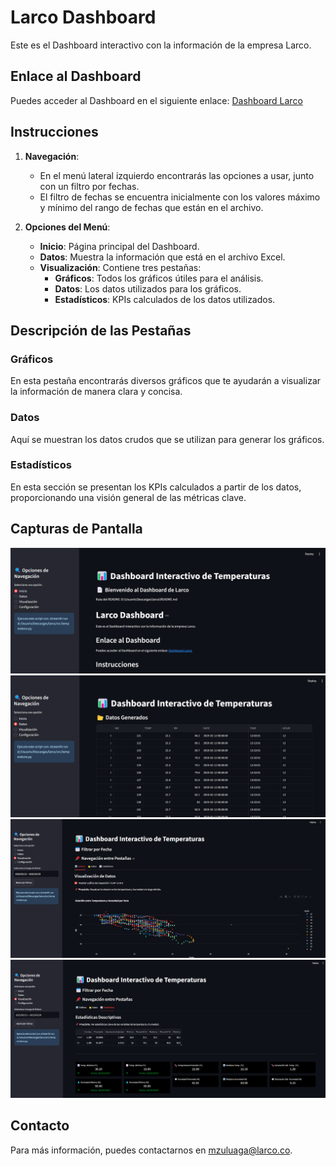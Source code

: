 # Larco Dashboard

Este es el Dashboard interactivo con la información de la empresa Larco.

## Enlace al Dashboard

Puedes acceder al Dashboard en el siguiente enlace:
[Dashboard Larco](https://hotelnock.streamlit.app/)

## Instrucciones

1. **Navegación**:
   - En el menú lateral izquierdo encontrarás las opciones a usar, junto con un filtro por fechas.
   - El filtro de fechas se encuentra inicialmente con los valores máximo y mínimo del rango de fechas que están en el archivo.

2. **Opciones del Menú**:
   - **Inicio**: Página principal del Dashboard.
   - **Datos**: Muestra la información que está en el archivo Excel.
   - **Visualización**: Contiene tres pestañas:
     - **Gráficos**: Todos los gráficos útiles para el análisis.
     - **Datos**: Los datos utilizados para los gráficos.
     - **Estadísticos**: KPIs calculados de los datos utilizados.

## Descripción de las Pestañas

### Gráficos

En esta pestaña encontrarás diversos gráficos que te ayudarán a visualizar la información de manera clara y concisa.

### Datos

Aquí se muestran los datos crudos que se utilizan para generar los gráficos.

### Estadísticos

En esta sección se presentan los KPIs calculados a partir de los datos, proporcionando una visión general de las métricas clave.

## Capturas de Pantalla

![Inicio](images/image.png)
![Datos](images/image-1.png)
![Graficos](images/image-2.png)
![KPI](images/image-3.png)

## Contacto

Para más información, puedes contactarnos en [mzuluaga@larco.co](mailto:mzuluaga@larco.co).
